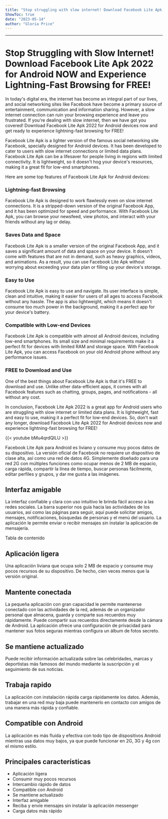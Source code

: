 ```yaml
---
title: "Stop struggling with slow internet! Download Facebook Lite Apk 2022 for Android NOW and experience lightning-fast browsing for FREE!"
ShowToc: true 
date: "2023-05-14"
author: "Gloria Price"
---
```

*****
# Stop Struggling with Slow Internet! Download Facebook Lite Apk 2022 for Android NOW and Experience Lightning-Fast Browsing for FREE!

In today's digital era, the internet has become an integral part of our lives, and social networking sites like Facebook have become a primary source of entertainment, communication and information sharing. However, a slow internet connection can ruin your browsing experience and leave you frustrated. If you're dealing with slow internet, then we have got you covered! Download Facebook Lite Apk 2022 for Android devices now and get ready to experience lightning-fast browsing for FREE!

Facebook Lite Apk is a lighter version of the famous social networking site Facebook, specially designed for Android devices. It has been developed to cater to users with slow internet connections or limited data plans. Facebook Lite Apk can be a lifesaver for people living in regions with limited connectivity. It is lightweight, so it doesn't hog your device's resources, making it a great fit for low-end smartphones.

Here are some top features of Facebook Lite Apk for Android devices:

### Lightning-fast Browsing

Facebook Lite Apk is designed to work flawlessly even on slow internet connections. It is a stripped-down version of the original Facebook App, and it has been optimized for speed and performance. With Facebook Lite Apk, you can browse your newsfeed, view photos, and interact with your friends without any lag or delay.

### Saves Data and Space

Facebook Lite Apk is a smaller version of the original Facebook App, and it saves a significant amount of data and space on your device. It doesn't come with features that are not in demand, such as heavy graphics, videos, and animations. As a result, you can use Facebook Lite Apk without worrying about exceeding your data plan or filling up your device's storage.

### Easy to Use

Facebook Lite Apk is easy to use and navigate. Its user interface is simple, clean and intuitive, making it easier for users of all ages to access Facebook without any hassle. The app is also lightweight, which means it doesn't consume too much power in the background, making it a perfect app for your device's battery.

### Compatible with Low-end Devices

Facebook Lite Apk is compatible with almost all Android devices, including low-end smartphones. Its small size and minimal requirements make it a perfect fit for devices with limited RAM and storage space. With Facebook Lite Apk, you can access Facebook on your old Android phone without any performance issues.

### FREE to Download and Use

One of the best things about Facebook Lite Apk is that it's FREE to download and use. Unlike other data-efficient apps, it comes with all Facebook features such as chatting, groups, pages, and notifications - all without any cost.

In conclusion, Facebook Lite Apk 2022 is a great app for Android users who are struggling with slow internet or limited data plans. It is lightweight, fast and easy to use, making it a perfect fit for low-end devices. So, don't wait any longer, download Facebook Lite Apk 2022 for Android devices now and experience lightning-fast browsing for FREE!

{{< youtube bMu4qrdQILU >}} 



Facebook Lite Apk para Android es liviano y consume muy pocos datos de su dispositivo. La versión oficial de Facebook no requiere un dispositivo de clase alta, así como una red de datos 4G. Simplemente diseñado para una red 2G con múltiples funciones como ocupar menos de 2 MB de espacio, carga rápida, compartir la línea de tiempo, buscar personas fácilmente, editar perfiles y grupos, y dar me gusta a las imágenes.
 
## Interfaz amigable
 
La interfaz confiable y clara con uso intuitivo le brinda fácil acceso a las redes sociales. La barra superior nos guía hacia las actividades de los usuarios, así como las páginas para seguir, aquí puede solicitar amigos, mensajes, notificaciones, búsquedas de personas y el menú del usuario. La aplicación le permite enviar o recibir mensajes sin instalar la aplicación de mensajería.
 
Tabla de contenido
 
## Aplicación ligera
 
Una aplicación liviana que ocupa solo 2 MB de espacio y consume muy pocos recursos de su dispositivo. De hecho, cien veces menos que la versión original.
 
## Mantente conectada
 
La pequeña aplicación con gran capacidad le permite mantenerse conectado con las actividades de la red, además de un organizador personal que almacena, guarda y comparte sus recuerdos muy rápidamente. Puede compartir sus recuerdos directamente desde la cámara de Android. La aplicación ofrece una configuración de privacidad para mantener sus fotos seguras mientras configura un álbum de fotos secreto.
 
## Se mantiene actualizado
 
Puede recibir información actualizada sobre las celebridades, marcas y deportistas más famosos del mundo mediante la suscripción y el seguimiento de sus noticias. 
 
## Trabaja rapido
 
La aplicación con instalación rápida carga rápidamente los datos. Además, trabajar en una red muy baja puede mantenerlo en contacto con amigos de una manera más rápida y confiable.
 
## Compatible con Android
 
La aplicación es más fluida y efectiva con todo tipo de dispositivos Android mientras usa datos muy bajos, ya que puede funcionar en 2G, 3G y 4g con el mismo estilo.
 
## Principales características
 
- Aplicación ligera
 - Consumir muy pocos recursos
 - Intercambio rápido de datos
 - Compatible con Android
 - Se mantiene actualizado
 - Interfaz amigable
 - Reciba y envíe mensajes sin instalar la aplicación messenger
 - Carga datos más rápido




